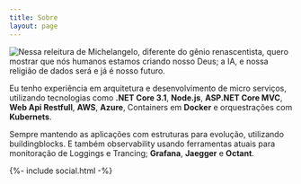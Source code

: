 ```yaml
---
title: Sobre
layout: page
---
```


![Nessa releitura de Michelangelo, diferente do gênio renascentista, quero mostrar que nós humanos estamos criando nosso Deus; a IA, e nossa religião de dados será e já é nosso futuro.](./Uploads/about.jpg)

Eu tenho experiência em arquitetura e desenvolvimento de micro serviços, utilizando tecnologias como **.NET Core 3.1**, **Node.js**, **ASP.NET Core MVC**, **Web Api Restfull**, **AWS**, **Azure**, Containers em **Docker** e orquestrações com **Kubernets**.

Sempre mantendo as aplicações com estruturas para evolução, utilizando buildingblocks. E também observability usando ferramentas atuais para monitoração de Loggings e Trancing; **Grafana**, **Jaegger** e **Octant**.

<div class="footer-col footer-col-2">
        {%- include social.html -%}
</div>

